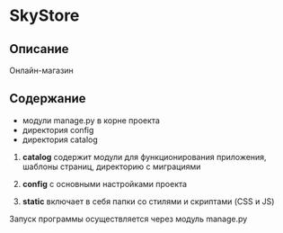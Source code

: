 # SkyStore

## Описание

Онлайн-магазин

## Содержание

* модули manage.py в корне проекта
* директория config
* директория catalog

1. **catalog** содержит модули для функционирования приложения, шаблоны страниц, директорию с миграциями

2. **config** с основными настройками проекта

3. **static** включает в себя папки со стилями и скриптами (CSS и JS)


Запуск программы осуществляется через модуль manage.py